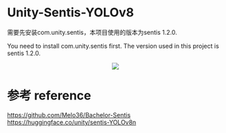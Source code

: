 # Unity-Sentis-YOLOv8
需要先安装com.unity.sentis，本项目使用的版本为sentis 1.2.0.


You need to install com.unity.sentis first. The version used in this project is sentis 1.2.0.
<div align="center">
  <img src="https://img-blog.csdnimg.cn/direct/bffb5e3014134f6db116985da7fecc1f.gif">
</div>

# 参考 reference
https://github.com/Melo36/Bachelor-Sentis
https://huggingface.co/unity/sentis-YOLOv8n
